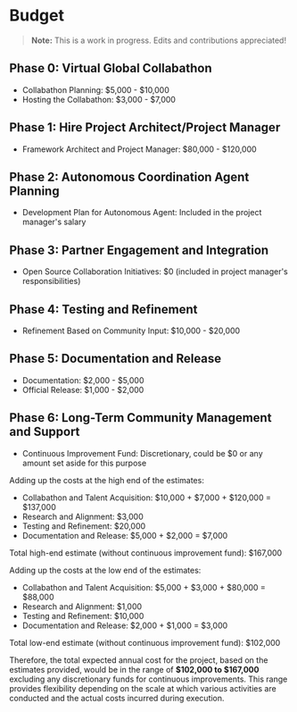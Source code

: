 # Budget

> **Note:** This is a work in progress.   Edits and contributions appreciated!

## Phase 0: Virtual Global Collabathon
- Collabathon Planning: $5,000 - $10,000
- Hosting the Collabathon: $3,000 - $7,000

## Phase 1: Hire Project Architect/Project Manager
- Framework Architect and Project Manager: $80,000 - $120,000

## Phase 2: Autonomous Coordination Agent Planning
- Development Plan for Autonomous Agent: Included in the project manager's salary

## Phase 3: Partner Engagement and Integration
- Open Source Collaboration Initiatives: $0 (included in project manager's responsibilities)

## Phase 4: Testing and Refinement
- Refinement Based on Community Input: $10,000 - $20,000

## Phase 5: Documentation and Release
- Documentation: $2,000 - $5,000
- Official Release: $1,000 - $2,000

## Phase 6: Long-Term Community Management and Support
- Continuous Improvement Fund: Discretionary, could be $0 or any amount set aside for this purpose

Adding up the costs at the high end of the estimates:
- Collabathon and Talent Acquisition: $10,000 + $7,000 + $120,000 = $137,000
- Research and Alignment: $3,000
- Testing and Refinement: $20,000
- Documentation and Release: $5,000 + $2,000 = $7,000

Total high-end estimate (without continuous improvement fund): $167,000

Adding up the costs at the low end of the estimates:
- Collabathon and Talent Acquisition: $5,000 + $3,000 + $80,000 = $88,000
- Research and Alignment: $1,000
- Testing and Refinement: $10,000
- Documentation and Release: $2,000 + $1,000 = $3,000

Total low-end estimate (without continuous improvement fund): $102,000

Therefore, the total expected annual cost for the project, based on the estimates provided, would be in the range of **$102,000 to $167,000** excluding any discretionary funds for continuous improvements. This range provides flexibility depending on the scale at which various activities are conducted and the actual costs incurred during execution.
